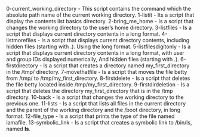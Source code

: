 0-current_working_directory - This script contains the command which the absolute path name of the current working directory.
1-listit - Its a script that display the contents list basics directory.
2-bring_me_home - Is a script that changes the working directory to the user’s home directory.
3-listfiles - Is a script that displays current directory contents in a long format.
4-listmorefiles - Is a script that displays current directory contents, including hidden files (starting with .). Using the long format.
5-listfilesdigitonly - Is a script that displays current directory contents in a long format, with user and group IDs displayed numerically, And hidden files (starting with .).
6-firstdirectory - Is a script that creates a directory named my_first_directory in the /tmp/ directory.
7-movethatfile - Is a script that moves the file betty from /tmp/ to /tmp/my_first_directory.
8-firstdelete - Is a script that deletes the file betty located inside /tmp/my_first_directory.
9-firstdirdeletion - Is a script that deletes the directory my_first_directory that is in the /tmp directory.
10-back - Is a script that changes the working directory to the previous one.
11-lists - Is a script that lists all files in the current directory and the parent of the working directory and the /boot directory, in long format.
12-file_type - Is a script that prints the type of the file named iamafile.
13-symbolic_link - Is a script that creates a symbolic link to /bin/ls, named __ls__.